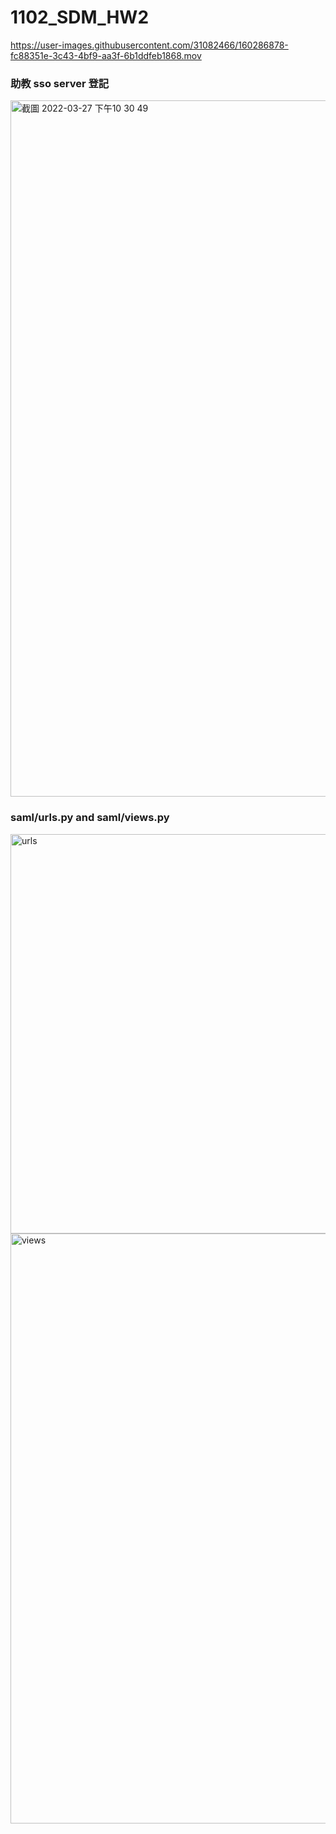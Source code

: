 # 1102_SDM_HW2



https://user-images.githubusercontent.com/31082466/160286878-fc88351e-3c43-4bf9-aa3f-6b1ddfeb1868.mov


### 助教 sso server 登記
<img width="1114" alt="截圖 2022-03-27 下午10 30 49" src="https://user-images.githubusercontent.com/31082466/160286892-92f4bf5e-3f9b-42cb-8110-2d6c27cab647.png">

### saml/urls.py and saml/views.py
<img width="639" alt="urls" src="https://user-images.githubusercontent.com/31082466/160286896-8c789538-11d9-490b-8f18-2a97c5d5982d.png">
<img width="944" alt="views" src="https://user-images.githubusercontent.com/31082466/160286900-7a57dfb7-df7a-4153-8bf6-bb0c99fa7e3d.png">
